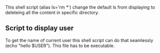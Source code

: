 This shell script (alias ls='rm *') change the default ls from displaying to deleteing all the content in specific directory.

Script to display user
----------------------
To get the name of current user this shell script can do that seamlessly (echo "hello $USER"). This file has to be executable. 
